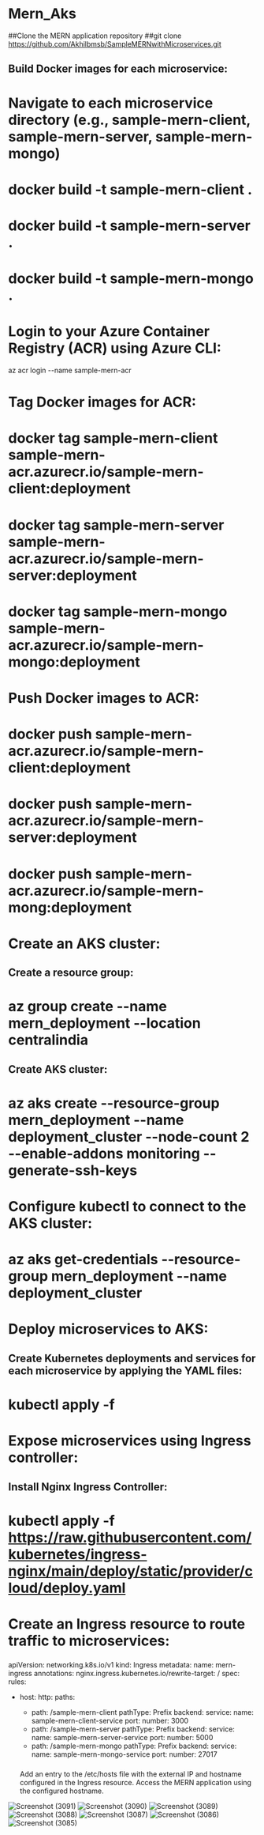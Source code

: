 # Mern_Aks
##Clone the MERN application repository
##git clone https://github.com/Akhilbmsb/SampleMERNwithMicroservices.git
## Build Docker images for each microservice:

# Navigate to each microservice directory (e.g., sample-mern-client, sample-mern-server, sample-mern-mongo)

# docker build -t sample-mern-client .
# docker build -t sample-mern-server .
# docker build -t sample-mern-mongo .

# Login to your Azure Container Registry (ACR) using Azure CLI:

az acr login --name sample-mern-acr

# Tag Docker images for ACR:

# docker tag sample-mern-client sample-mern-acr.azurecr.io/sample-mern-client:deployment
# docker tag sample-mern-server sample-mern-acr.azurecr.io/sample-mern-server:deployment
# docker tag sample-mern-mongo sample-mern-acr.azurecr.io/sample-mern-mongo:deployment

# Push Docker images to ACR:

# docker push sample-mern-acr.azurecr.io/sample-mern-client:deployment
# docker push sample-mern-acr.azurecr.io/sample-mern-server:deployment
# docker push sample-mern-acr.azurecr.io/sample-mern-mong:deployment

# Create an AKS cluster:

## Create a resource group:

# az group create --name mern_deployment --location centralindia

## Create AKS cluster:

# az aks create --resource-group mern_deployment --name deployment_cluster --node-count 2 --enable-addons monitoring --generate-ssh-keys

# Configure kubectl to connect to the AKS cluster:

# az aks get-credentials --resource-group mern_deployment --name deployment_cluster

# Deploy microservices to AKS:
## Create Kubernetes deployments and services for each microservice by applying the YAML files:

# kubectl apply -f <path-to-kubernetes-yaml>

# Expose microservices using Ingress controller:
## Install Nginx Ingress Controller:

# kubectl apply -f https://raw.githubusercontent.com/kubernetes/ingress-nginx/main/deploy/static/provider/cloud/deploy.yaml

# Create an Ingress resource to route traffic to microservices:

###

apiVersion: networking.k8s.io/v1
kind: Ingress
metadata:
  name: mern-ingress
  annotations:
    nginx.ingress.kubernetes.io/rewrite-target: /
spec:
  rules:
  - host: <hostname>
    http:
      paths:
      - path: /sample-mern-client
        pathType: Prefix
        backend:
          service:
            name: sample-mern-client-service
            port:
              number: 3000
      - path: /sample-mern-server
        pathType: Prefix
        backend:
          service:
            name: sample-mern-server-service
            port:
              number: 5000
      - path: /sample-mern-mongo
        pathType: Prefix
        backend:
          service:
            name: sample-mern-mongo-service
            port:
              number: 27017
        ###

    Add an entry to the /etc/hosts file with the external IP and hostname configured in the Ingress resource.
    Access the MERN application using the configured hostname.


![Screenshot (3091)](https://github.com/Akhilbmsb/Mern_Aks/assets/54345937/3a9094ee-a185-435c-ae97-7566a4ecd93f)
![Screenshot (3090)](https://github.com/Akhilbmsb/Mern_Aks/assets/54345937/f4543ecb-54fe-48e4-bb46-38a6ee420369)
![Screenshot (3089)](https://github.com/Akhilbmsb/Mern_Aks/assets/54345937/e2c11479-2ffd-4c00-adee-5e4c68e319db)
![Screenshot (3088)](https://github.com/Akhilbmsb/Mern_Aks/assets/54345937/9d029907-6b46-4017-a5fa-9e2f6130a220)
![Screenshot (3087)](https://github.com/Akhilbmsb/Mern_Aks/assets/54345937/104119bc-300f-4d96-8895-b6039f990504)
![Screenshot (3086)](https://github.com/Akhilbmsb/Mern_Aks/assets/54345937/844e3977-5a6d-43c4-9c6a-606037f009ae)
![Screenshot (3085)](https://github.com/Akhilbmsb/Mern_Aks/assets/54345937/91e48d3f-9f65-4112-89ac-b972843c9320)
